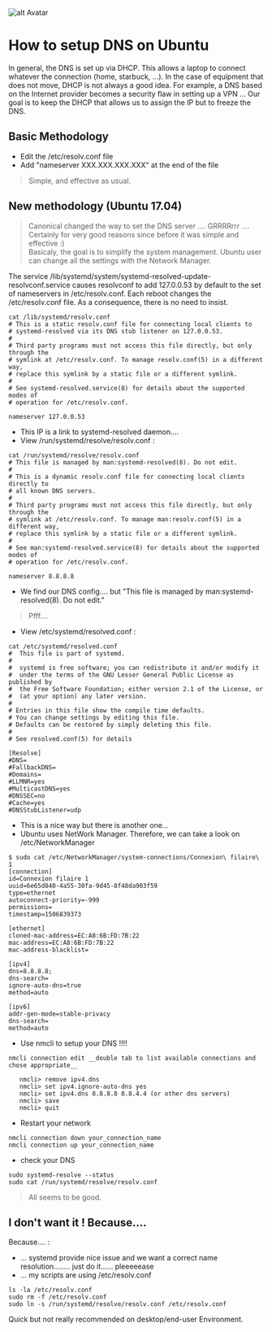 ![alt Avatar](https://avatars0.githubusercontent.com/u/24376156?v=4&s=100)
# How to setup DNS on Ubuntu

In general, the DNS is set up via DHCP. This allows a laptop to connect whatever the connection (home, starbuck, ...). In the case of equipment that does not move, DHCP is not always a good idea. For example, a DNS based on the Internet provider becomes a security flaw in setting up a VPN ...
Our goal is to keep the DHCP that allows us to assign the IP but to freeze the DNS.

## Basic Methodology

- Edit the /etc/resolv.conf file
- Add "nameserver XXX.XXX.XXX.XXX" at the end of the file

> Simple, and effective as usual.<br />

## New methodology (Ubuntu 17.04)

> Canonical changed the way to set the DNS server .... GRRRRrrr ....<br />
> Certainly for very good reasons since before it was simple and effective :)<br />
> Basicaly, the goal is to simplify the system management. Ubuntu user can change all the settings with the Network Manager.

The service /lib/systemd/system/systemd-resolved-update-resolvconf.service causes resolvconf to add 127.0.0.53 by default to the set of nameservers in /etc/resolv.conf.
Each reboot changes the /etc/resolv.conf file. As a consequence, there is no need to insist.

```ssh
cat /lib/systemd/resolv.conf
# This is a static resolv.conf file for connecting local clients to
# systemd-resolved via its DNS stub listener on 127.0.0.53.
#
# Third party programs must not access this file directly, but only through the
# symlink at /etc/resolv.conf. To manage resolv.conf(5) in a different way,
# replace this symlink by a static file or a different symlink.
#
# See systemd-resolved.service(8) for details about the supported modes of
# operation for /etc/resolv.conf.

nameserver 127.0.0.53
```

- This IP is a link to systemd-resolved daemon....
- View /run/systemd/resolve/resolv.conf :
```ssh
cat /run/systemd/resolve/resolv.conf
# This file is managed by man:systemd-resolved(8). Do not edit.
#
# This is a dynamic resolv.conf file for connecting local clients directly to
# all known DNS servers.
#
# Third party programs must not access this file directly, but only through the
# symlink at /etc/resolv.conf. To manage man:resolv.conf(5) in a different way,
# replace this symlink by a static file or a different symlink.
#
# See man:systemd-resolved.service(8) for details about the supported modes of
# operation for /etc/resolv.conf.

nameserver 8.8.8.8
```
- We find our DNS config.... but "This file is managed by man:systemd-resolved(8). Do not edit."
> Pfff....
- View /etc/systemd/resolved.conf :

```ssh
cat /etc/systemd/resolved.conf
#  This file is part of systemd.
#
#  systemd is free software; you can redistribute it and/or modify it
#  under the terms of the GNU Lesser General Public License as published by
#  the Free Software Foundation; either version 2.1 of the License, or
#  (at your option) any later version.
#
# Entries in this file show the compile time defaults.
# You can change settings by editing this file.
# Defaults can be restored by simply deleting this file.
#
# See resolved.conf(5) for details

[Resolve]
#DNS=
#FallbackDNS=
#Domains=
#LLMNR=yes
#MulticastDNS=yes
#DNSSEC=no
#Cache=yes
#DNSStubListener=udp
```
- This is a nice way but there is another one...
- Ubuntu uses NetWork Manager. Therefore, we can take a look on /etc/NetworkManager

```ssh
$ sudo cat /etc/NetworkManager/system-connections/Connexion\ filaire\ 1
[connection]
id=Connexion filaire 1
uuid=6e65d840-4a55-30fa-9d45-8f48da903f59
type=ethernet
autoconnect-priority=-999
permissions=
timestamp=1506839373

[ethernet]
cloned-mac-address=EC:A8:6B:FD:7B:22
mac-address=EC:A8:6B:FD:7B:22
mac-address-blacklist=

[ipv4]
dns=8.8.8.8;
dns-search=
ignore-auto-dns=true
method=auto

[ipv6]
addr-gen-mode=stable-privacy
dns-search=
method=auto
```

- Use nmcli to setup your DNS !!!!
```ssh
nmcli connection edit __double tab to list available connections and chose appropriate__

   nmcli> remove ipv4.dns  
   nmcli> set ipv4.ignore-auto-dns yes
   nmcli> set ipv4.dns 8.8.8.8 8.8.4.4 (or other dns servers)      
   nmcli> save
   nmcli> quit 
```

- Restart your network

```ssh
nmcli connection down your_connection_name
nmcli connection up your_connection_name
```

- check your DNS 
```ssh
sudo systemd-resolve --status
sudo cat /run/systemd/resolve/resolv.conf
```

> All seems to be good.


## I don't want it ! Because....

Because.... :
- ... systemd provide nice issue and we want a correct name resolution........ just do it...... pleeeeease
- ... my scripts are using /etc/resolv.conf

```ssh
ls -la /etc/resolv.conf
sudo rm -f /etc/resolv.conf
sudo ln -s /run/systemd/resolve/resolv.conf /etc/resolv.conf
```
Quick but not really recommended on desktop/end-user Environment.
